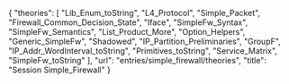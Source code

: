 {
    "theories": [
        "Lib_Enum_toString",
        "L4_Protocol",
        "Simple_Packet",
        "Firewall_Common_Decision_State",
        "Iface",
        "SimpleFw_Syntax",
        "SimpleFw_Semantics",
        "List_Product_More",
        "Option_Helpers",
        "Generic_SimpleFw",
        "Shadowed",
        "IP_Partition_Preliminaries",
        "GroupF",
        "IP_Addr_WordInterval_toString",
        "Primitives_toString",
        "Service_Matrix",
        "SimpleFw_toString"
    ],
    "url": "entries/simple_firewall/theories",
    "title": "Session Simple_Firewall"
}